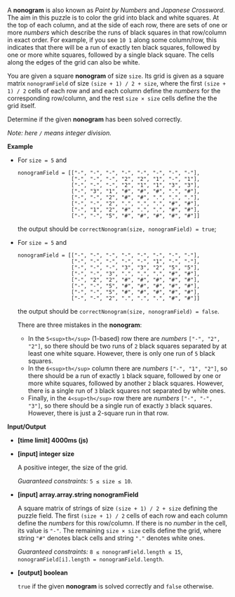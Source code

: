 ﻿A **nonogram** is also known as _Paint by Numbers_ and _Japanese Crossword_. The aim in this puzzle is to color the grid into black and white squares. At the top of each column, and at the side of each row, there are sets of one or more _numbers_ which describe the runs of black squares in that row/column in exact order. For example, if you see `10 1` along some column/row, this indicates that there will be a run of exactly ten black squares, followed by one or more white squares, followed by a single black square. The cells along the edges of the grid can also be white.

You are given a square **nonogram** of size `size`. Its grid is given as a square matrix `nonogramField` of size `(size + 1) / 2 + size`, where the first `(size + 1) / 2` cells of each row and and each column define the _numbers_ for the corresponding row/column, and the rest `size × size` cells define the the grid itself.

Determine if the given **nonogram** has been solved correctly.

_Note: here `/` means integer division._

**Example**

*   For `size = 5` and

    ```
    nonogramField = [["-", "-", "-", "-", "-", "-", "-", "-"],
                     ["-", "-", "-", "2", "2", "1", "-", "1"],
                     ["-", "-", "-", "2", "1", "1", "3", "3"],
                     ["-", "3", "1", "#", "#", "#", ".", "#"],
                     ["-", "-", "2", "#", "#", ".", ".", "."],
                     ["-", "-", "2", ".", ".", ".", "#", "#"],
                     ["-", "1", "2", "#", ".", ".", "#", "#"],
                     ["-", "-", "5", "#", "#", "#", "#", "#"]]

    ```

    the output should be `correctNonogram(size, nonogramField) = true`;

*   For `size = 5` and

    ```
    nonogramField = [["-", "-", "-", "-", "-", "-", "-", "-"],
                     ["-", "-", "-", "-", "-", "1", "-", "-"],
                     ["-", "-", "-", "3", "3", "2", "5", "5"],
                     ["-", "-", "3", ".", ".", ".", "#", "#"],
                     ["-", "2", "2", "#", "#", "#", "#", "#"],
                     ["-", "-", "5", "#", "#", "#", "#", "#"],
                     ["-", "-", "5", "#", "#", "#", "#", "#"],
                     ["-", "-", "2", ".", ".", ".", "#", "#"]]

    ```

    the output should be `correctNonogram(size, nonogramField) = false`.

    There are three mistakes in the **nonogram**:

    *   In the `5<sup>th</sup>` (1-based) row there are _numbers_ `["-", "2", "2"]`, so there should be two runs of `2` black squares separated by at least one white square. However, there is only one run of `5` black squares.
    *   In the `6<sup>th</sup>` column there are _numbers_ `["-", "1", "2"]`, so there should be a run of exactly `1` black square, followed by one or more white squares, followed by another `2` black squares. However, there is a single run of `3` black squares not separated by white ones.
    *   Finally, in the `4<sup>th</sup>` row there are _numbers_ `["-", "-", "3"]`, so there should be a single run of exactly `3` black squares. However, there is just a 2-square run in that row.

**Input/Output**

*   **[time limit] 4000ms (js)**

*   **[input] integer size**

    A positive integer, the size of the grid.

    _Guaranteed constraints:_
    `5 ≤ size ≤ 10`.

*   **[input] array.array.string nonogramField**

    A square matrix of strings of size `(size + 1) / 2 + size` defining the puzzle field.
    The first `(size + 1) / 2` cells of each row and each column define the _numbers_ for this row/column. If there is no _number_ in the cell, its value is `"-"`.
    The remaining `size × size` cells define the grid, where string `"#"` denotes black cells and string `"."` denotes white ones.

    _Guaranteed constraints:_
    `8 ≤ nonogramField.length ≤ 15`,
    `nonogramField[i].length = nonogramField.length`.

*   **[output] boolean**

    `true` if the given **nonogram** is solved correctly and `false` otherwise.